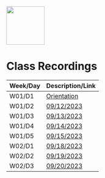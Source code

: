 <img src="https://i.imgur.com/2y0Lyzy.png" height="100">

# Class Recordings

| Week/Day | Description/Link |
|---|---|
| W01/D1 | [Orientation](https://generalassembly.zoom.us/rec/share/NJ8RzkY5yBDAC-gvYMueTdaD9RjFkm1L9AjW7qyGDtdi0KTjjXRpvnK4pCv_5JU.OouNyxL_BQZQ40P8)|
| W01/D2 | [09/12/2023](https://generalassembly.zoom.us/rec/share/qxEpAR8wt7LCwuTGr2kp5fEi5SU9C-5kWjzfKxYwx2vVhzzTO0zTI2m2h0e4q22c._Sy5RqZ_y6Juilje) |
| W01/D3 | [09/13/2023](https://generalassembly.zoom.us/rec/share/J5WsLrejl02yARUJ9s1lxl16qu7FWL-prGoCyeQhWVYX7Pw0LSFmCY93XZNmUBNG.z2oB_bWxJ_AXleo4) |
| W01/D4 | [09/14/2023](https://generalassembly.zoom.us/rec/share/va8gizwsFEFS40sg4g5L0QcFdPEJ7aP7tRoBiClm8Qcnymi6P53iatpeD-MiHTXq.xK-Es55RQO_jvjJZ) |
| W01/D5 | [09/15/2023](https://generalassembly.zoom.us/rec/share/IwsfivkjBZv-DnKCuXn5kBbutQFMPi4nNOj4TXSZQyDd2Qfm3wnKh8VcM3uOUrEN.PLJCOasBAHj7dl0W) |
| W02/D1 | [09/18/2023](https://generalassembly.zoom.us/rec/share/Zy_eT_pS-KoIDDmx5lA6aSI3-IRclb1oNk4zSTEefR_AtWB6oZZTjoGE4105ZJKZ.Kj4gx2nrrjMNouMV) |
| W02/D2 | [09/19/2023](https://generalassembly.zoom.us/rec/share/4MANA334yduoWqpRyIM-m4YuEpuhy8Kha_fSdFK0k-93QRGXyKPYAn9tRNZ02lbT.OPSK0eS_8gwHa9kM) |
| W02/D3 | [09/20/2023](https://generalassembly.zoom.us/rec/share/FA4LQ_njW6l8sIG2VRESDDJoBk2Vis9BI81sOUhOefNoN8nog49EIKmEplyuNKQI.Gw7tbL4S_w4BJWet) |

 
